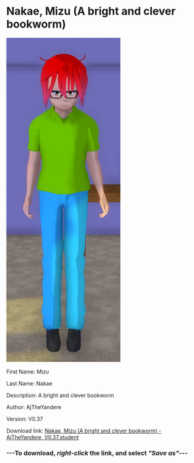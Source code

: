 # Nakae, Mizu (A bright and clever bookworm)

<img src = "https://raw.githubusercontent.com/Arbiter1223/Daigaku-Gurashi-Custom-Students/master/Students/Files/Nakae%2C%20Mizu%20(A%20bright%20and%20clever%20bookworm).png">

First Name: Mizu

Last Name: Nakae

Description: A bright and clever bookworm

Author: AjTheYandere

Version: V0.37

Download link: <a href="https://raw.githubusercontent.com/Arbiter1223/Daigaku-Gurashi-Custom-Students/master/Students/Files/Nakae%2C%20Mizu%20(A%20bright%20and%20clever%20bookworm)%20-%20AjTheYandere%2C%20V0.37.student">Nakae, Mizu (A bright and clever bookworm) - AjTheYandere, V0.37.student</a>

### ---**To download, _right-click_ the link, and select _"Save as"_**---
